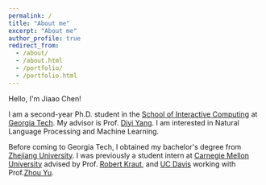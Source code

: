 ```yaml
---
permalink: /
title: "About me"
excerpt: "About me"
author_profile: true
redirect_from: 
  - /about/
  - /about.html
  - /portfolio/
  - /portfolio.html
---
```


Hello, I'm Jiaao Chen!


I am a second-year Ph.D. student in the [School of Interactive Computing](https://www.ic.gatech.edu/) at [Georgia Tech](https://www.gatech.edu/). My advisor is Prof. [Diyi Yang](https://www.cc.gatech.edu/~dyang888/index.html). I am interested in Natural Language Processing and Machine Learning. 



Before coming to Georgia Tech, I obtained my bachelor's degree from [Zhejiang University](http://www.zju.edu.cn/english/). I was previously a student intern at [Carnegie Mellon University](https://www.cmu.edu/) advised by Prof. [Robert Kraut](https://hcii.cmu.edu/people/robert-kraut), and [UC Davis](https://www.ucdavis.edu/) working with Prof.[Zhou Yu](http://zhouyu.cs.ucdavis.edu/).